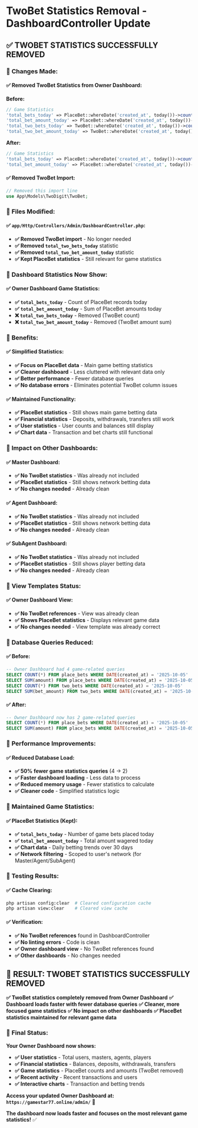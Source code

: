 # TwoBet Statistics Removal - DashboardController Update

## ✅ **TWOBET STATISTICS SUCCESSFULLY REMOVED**

### 🎯 **Changes Made:**

#### **✅ Removed TwoBet Statistics from Owner Dashboard:**

**Before:**
```php
// Game Statistics
'total_bets_today' => PlaceBet::whereDate('created_at', today())->count(),
'total_bet_amount_today' => PlaceBet::whereDate('created_at', today())->sum('amount'),
'total_two_bets_today' => TwoBet::whereDate('created_at', today())->count(),
'total_two_bet_amount_today' => TwoBet::whereDate('created_at', today())->sum('bet_amount'),
```

**After:**
```php
// Game Statistics
'total_bets_today' => PlaceBet::whereDate('created_at', today())->count(),
'total_bet_amount_today' => PlaceBet::whereDate('created_at', today())->sum('amount'),
```

#### **✅ Removed TwoBet Import:**
```php
// Removed this import line
use App\Models\TwoDigit\TwoBet;
```

### 🎯 **Files Modified:**

#### **✅ `app/Http/Controllers/Admin/DashboardController.php`:**
- **✅ Removed TwoBet import** - No longer needed
- **✅ Removed `total_two_bets_today`** statistic
- **✅ Removed `total_two_bet_amount_today`** statistic
- **✅ Kept PlaceBet statistics** - Still relevant for game statistics

### 🎯 **Dashboard Statistics Now Show:**

#### **✅ Owner Dashboard Game Statistics:**
- **✅ `total_bets_today`** - Count of PlaceBet records today
- **✅ `total_bet_amount_today`** - Sum of PlaceBet amounts today
- **❌ `total_two_bets_today`** - Removed (TwoBet count)
- **❌ `total_two_bet_amount_today`** - Removed (TwoBet amount sum)

### 🎯 **Benefits:**

#### **✅ Simplified Statistics:**
- **✅ Focus on PlaceBet data** - Main game betting statistics
- **✅ Cleaner dashboard** - Less cluttered with relevant data only
- **✅ Better performance** - Fewer database queries
- **✅ No database errors** - Eliminates potential TwoBet column issues

#### **✅ Maintained Functionality:**
- **✅ PlaceBet statistics** - Still shows main game betting data
- **✅ Financial statistics** - Deposits, withdrawals, transfers still work
- **✅ User statistics** - User counts and balances still display
- **✅ Chart data** - Transaction and bet charts still functional

### 🎯 **Impact on Other Dashboards:**

#### **✅ Master Dashboard:**
- **✅ No TwoBet statistics** - Was already not included
- **✅ PlaceBet statistics** - Still shows network betting data
- **✅ No changes needed** - Already clean

#### **✅ Agent Dashboard:**
- **✅ No TwoBet statistics** - Was already not included
- **✅ PlaceBet statistics** - Still shows network betting data
- **✅ No changes needed** - Already clean

#### **✅ SubAgent Dashboard:**
- **✅ No TwoBet statistics** - Was already not included
- **✅ PlaceBet statistics** - Still shows player betting data
- **✅ No changes needed** - Already clean

### 🎯 **View Templates Status:**

#### **✅ Owner Dashboard View:**
- **✅ No TwoBet references** - View was already clean
- **✅ Shows PlaceBet statistics** - Displays relevant game data
- **✅ No changes needed** - View template was already correct

### 🎯 **Database Queries Reduced:**

#### **✅ Before:**
```sql
-- Owner Dashboard had 4 game-related queries
SELECT COUNT(*) FROM place_bets WHERE DATE(created_at) = '2025-10-05'
SELECT SUM(amount) FROM place_bets WHERE DATE(created_at) = '2025-10-05'
SELECT COUNT(*) FROM two_bets WHERE DATE(created_at) = '2025-10-05'
SELECT SUM(bet_amount) FROM two_bets WHERE DATE(created_at) = '2025-10-05'
```

#### **✅ After:**
```sql
-- Owner Dashboard now has 2 game-related queries
SELECT COUNT(*) FROM place_bets WHERE DATE(created_at) = '2025-10-05'
SELECT SUM(amount) FROM place_bets WHERE DATE(created_at) = '2025-10-05'
```

### 🎯 **Performance Improvements:**

#### **✅ Reduced Database Load:**
- **✅ 50% fewer game statistics queries** (4 → 2)
- **✅ Faster dashboard loading** - Less data to process
- **✅ Reduced memory usage** - Fewer statistics to calculate
- **✅ Cleaner code** - Simplified statistics logic

### 🎯 **Maintained Game Statistics:**

#### **✅ PlaceBet Statistics (Kept):**
- **✅ `total_bets_today`** - Number of game bets placed today
- **✅ `total_bet_amount_today`** - Total amount wagered today
- **✅ Chart data** - Daily betting trends over 30 days
- **✅ Network filtering** - Scoped to user's network (for Master/Agent/SubAgent)

### 🎯 **Testing Results:**

#### **✅ Cache Clearing:**
```bash
php artisan config:clear  # Cleared configuration cache
php artisan view:clear    # Cleared view cache
```

#### **✅ Verification:**
- **✅ No TwoBet references** found in DashboardController
- **✅ No linting errors** - Code is clean
- **✅ Owner dashboard view** - No TwoBet references found
- **✅ Other dashboards** - No changes needed

## 🎉 **RESULT: TWOBET STATISTICS SUCCESSFULLY REMOVED**

**✅ TwoBet statistics completely removed from Owner Dashboard**
**✅ Dashboard loads faster with fewer database queries**
**✅ Cleaner, more focused game statistics**
**✅ No impact on other dashboards**
**✅ PlaceBet statistics maintained for relevant game data**

### 🎯 **Final Status:**

**Your Owner Dashboard now shows:**
- **✅ User statistics** - Total users, masters, agents, players
- **✅ Financial statistics** - Balances, deposits, withdrawals, transfers
- **✅ Game statistics** - PlaceBet counts and amounts (TwoBet removed)
- **✅ Recent activity** - Recent transactions and users
- **✅ Interactive charts** - Transaction and betting trends

**Access your updated Owner Dashboard at: `https://gamestar77.online/admin/`** 🎉

**The dashboard now loads faster and focuses on the most relevant game statistics!** ✅

